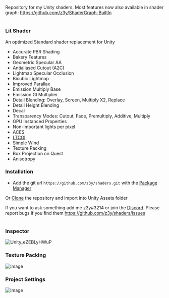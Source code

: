Repository for my Unity shaders. Most features now also available in shader graph: https://github.com/z3y/ShaderGraph-BuiltIn
#
### Lit Shader
An optimized Standard shader replacement for Unity

- Accurate PBR Shading
- Bakery Features
- Geometric Specular AA
- Antialiased Cutout (A2C)
- Lightmap Specular Occlusion
- Bicubic Lightmap
- Improved Parallax
- Emission Multiply Base
- Emission GI Multiplier
- Detail Blending: Overlay, Screen, Multiply X2, Replace
- Detail Height Blending
- Decal
- Transparency Modes: Cutout, Fade, Premultiply, Additive, Multiply
- GPU Instanced Properties
- Non-Important lights per pixel
- ACES
- [LTCGI](https://github.com/PiMaker/ltcgi)
- Simple Wind
- Texture Packing
- Box Projection on Quest
- Anisotropy

### Installation
- Add the git url `https://github.com/z3y/shaders.git` with the [Package Manager](https://user-images.githubusercontent.com/33181641/210658098-851627b9-c67d-4fab-a493-94e2c8bb53e3.png)

Or [Clone](https://github.com/z3y/shaders/archive/refs/heads/main.zip) the repository and import into Unity Assets folder



If you want to ask something add me z3y#3214 or join the [Discord](https://discord.gg/bw46tKgRFT). Please report bugs if you find them https://github.com/z3y/shaders/issues
#

### Inspector
![Unity_eZEBLyHWuP](https://user-images.githubusercontent.com/33181641/195345116-f24babd0-add7-4427-bc7f-c17e3068a351.png)

### Texture Packing
![image](https://user-images.githubusercontent.com/33181641/202446428-07b45383-a9f0-45dc-a1ea-f6635755a9b1.png)



### Project Settings
![image](https://user-images.githubusercontent.com/33181641/202446159-f67bca06-c777-4f12-a3fa-62d18990683d.png)
